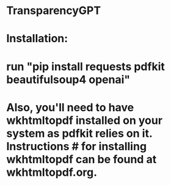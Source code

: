 # TransparencyGPT

# Installation: 
# run "pip install requests pdfkit beautifulsoup4 openai"
# Also, you'll need to have wkhtmltopdf installed on your system as pdfkit relies on it. Instructions # for installing wkhtmltopdf can be found at wkhtmltopdf.org.
